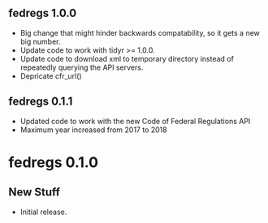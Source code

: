 ## fedregs 1.0.0

* Big change that might hinder backwards compatability, so it gets a new big number.
* Update code to work with tidyr >= 1.0.0.
* Update code to download xml to temporary directory instead of repeatedly querying the API servers.
* Depricate cfr_url()

## fedregs 0.1.1

* Updated code to work with the new Code of Federal Regulations API
* Maximum year increased from 2017 to 2018

# fedregs 0.1.0

## New Stuff

* Initial release.
